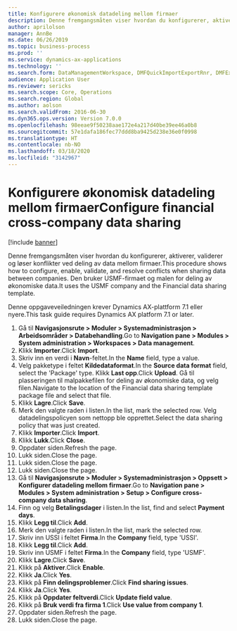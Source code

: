 ```yaml
---
title: Konfigurere økonomisk datadeling mellom firmaer
description: Denne fremgangsmåten viser hvordan du konfigurerer, aktiverer, validerer og løser konflikter ved deling av data mellom firmaer.
author: aprilolson
manager: AnnBe
ms.date: 06/26/2019
ms.topic: business-process
ms.prod: ''
ms.service: dynamics-ax-applications
ms.technology: ''
ms.search.form: DataManagementWorkspace, DMFQuickImportExportRnr, DMFExecutionHistoryWorkspace, DMFExecutionHistorySummary, DMFExecutionHistoryEntities,  SysDataSharingConfiguration, SysDataSharingDiscrepencies
audience: Application User
ms.reviewer: sericks
ms.search.scope: Core, Operations
ms.search.region: Global
ms.author: aolson
ms.search.validFrom: 2016-06-30
ms.dyn365.ops.version: Version 7.0.0
ms.openlocfilehash: 98eeae9f50238aae172e4a217d40be39ee46a0b8
ms.sourcegitcommit: 57e1dafa186fec77ddd8ba9425d238e36e0f0998
ms.translationtype: HT
ms.contentlocale: nb-NO
ms.lasthandoff: 03/18/2020
ms.locfileid: "3142967"
---
```

# <a name="configure-financial-cross-company-data-sharing"></a><span data-ttu-id="5d068-103">Konfigurere økonomisk datadeling mellom firmaer</span><span class="sxs-lookup"><span data-stu-id="5d068-103">Configure financial cross-company data sharing</span></span>

[!include [banner](../../includes/banner.md)]

<span data-ttu-id="5d068-104">Denne fremgangsmåten viser hvordan du konfigurerer, aktiverer, validerer og løser konflikter ved deling av data mellom firmaer.</span><span class="sxs-lookup"><span data-stu-id="5d068-104">This procedure shows how to configure, enable, validate, and resolve conflicts when sharing data between companies.</span></span> <span data-ttu-id="5d068-105">Den bruker USMF-firmaet og malen for deling av økonomiske data.</span><span class="sxs-lookup"><span data-stu-id="5d068-105">It uses the USMF company and the Financial data sharing template.</span></span>

<span data-ttu-id="5d068-106">Denne oppgaveveiledningen krever Dynamics AX-plattform 7.1 eller nyere.</span><span class="sxs-lookup"><span data-stu-id="5d068-106">This task guide requires Dynamics AX platform 7.1 or later.</span></span>

1. <span data-ttu-id="5d068-107">Gå til **Navigasjonsrute > Moduler > Systemadministrasjon > Arbeidsområder > Databehandling**.</span><span class="sxs-lookup"><span data-stu-id="5d068-107">Go to **Navigation pane > Modules > System administration > Workspaces > Data management**.</span></span>
2. <span data-ttu-id="5d068-108">Klikk **Importer**.</span><span class="sxs-lookup"><span data-stu-id="5d068-108">Click **Import**.</span></span>
3. <span data-ttu-id="5d068-109">Skriv inn en verdi i **Navn**-feltet.</span><span class="sxs-lookup"><span data-stu-id="5d068-109">In the **Name** field, type a value.</span></span>
4. <span data-ttu-id="5d068-110">Velg pakketype i feltet **Kildedataformat**.</span><span class="sxs-lookup"><span data-stu-id="5d068-110">In the **Source data format** field, select the 'Package' type.</span></span> <span data-ttu-id="5d068-111">Klikk **Last opp**.</span><span class="sxs-lookup"><span data-stu-id="5d068-111">Click **Upload**.</span></span> <span data-ttu-id="5d068-112">Gå til plasseringen til malpakkefilen for deling av økonomiske data, og velg filen.</span><span class="sxs-lookup"><span data-stu-id="5d068-112">Navigate to the location of the Financial data sharing template package file and select that file.</span></span>
5. <span data-ttu-id="5d068-113">Klikk **Lagre**.</span><span class="sxs-lookup"><span data-stu-id="5d068-113">Click **Save**.</span></span>
6. <span data-ttu-id="5d068-114">Merk den valgte raden i listen.</span><span class="sxs-lookup"><span data-stu-id="5d068-114">In the list, mark the selected row.</span></span> <span data-ttu-id="5d068-115">Velg datadelingspolicyen som nettopp ble opprettet.</span><span class="sxs-lookup"><span data-stu-id="5d068-115">Select the data sharing policy that was just created.</span></span>  
7. <span data-ttu-id="5d068-116">Klikk **Importer**.</span><span class="sxs-lookup"><span data-stu-id="5d068-116">Click **Import**.</span></span>
8. <span data-ttu-id="5d068-117">Klikk **Lukk**.</span><span class="sxs-lookup"><span data-stu-id="5d068-117">Click **Close**.</span></span>
9. <span data-ttu-id="5d068-118">Oppdater siden.</span><span class="sxs-lookup"><span data-stu-id="5d068-118">Refresh the page.</span></span>
10. <span data-ttu-id="5d068-119">Lukk siden.</span><span class="sxs-lookup"><span data-stu-id="5d068-119">Close the page.</span></span>
11. <span data-ttu-id="5d068-120">Lukk siden.</span><span class="sxs-lookup"><span data-stu-id="5d068-120">Close the page.</span></span>
12. <span data-ttu-id="5d068-121">Lukk siden.</span><span class="sxs-lookup"><span data-stu-id="5d068-121">Close the page.</span></span>
13. <span data-ttu-id="5d068-122">Gå til **Navigasjonsrute > Moduler > Systemadministrasjon > Oppsett > Konfigurer datadeling mellom firmaer**.</span><span class="sxs-lookup"><span data-stu-id="5d068-122">Go to **Navigation pane > Modules > System administration > Setup > Configure cross-company data sharing**.</span></span>
14. <span data-ttu-id="5d068-123">Finn og velg **Betalingsdager** i listen.</span><span class="sxs-lookup"><span data-stu-id="5d068-123">In the list, find and select **Payment days**.</span></span>
15. <span data-ttu-id="5d068-124">Klikk **Legg til**.</span><span class="sxs-lookup"><span data-stu-id="5d068-124">Click **Add**.</span></span>
16. <span data-ttu-id="5d068-125">Merk den valgte raden i listen.</span><span class="sxs-lookup"><span data-stu-id="5d068-125">In the list, mark the selected row.</span></span>
17. <span data-ttu-id="5d068-126">Skriv inn USSI i feltet **Firma**.</span><span class="sxs-lookup"><span data-stu-id="5d068-126">In the **Company** field, type 'USSI'.</span></span>
18. <span data-ttu-id="5d068-127">Klikk **Legg til**.</span><span class="sxs-lookup"><span data-stu-id="5d068-127">Click **Add**.</span></span>
19. <span data-ttu-id="5d068-128">Skriv inn USMF i feltet **Firma**.</span><span class="sxs-lookup"><span data-stu-id="5d068-128">In the **Company** field, type 'USMF'.</span></span>
20. <span data-ttu-id="5d068-129">Klikk **Lagre**.</span><span class="sxs-lookup"><span data-stu-id="5d068-129">Click **Save**.</span></span>
21. <span data-ttu-id="5d068-130">Klikk på **Aktiver**.</span><span class="sxs-lookup"><span data-stu-id="5d068-130">Click **Enable**.</span></span>
22. <span data-ttu-id="5d068-131">Klikk **Ja**.</span><span class="sxs-lookup"><span data-stu-id="5d068-131">Click **Yes**.</span></span>
23. <span data-ttu-id="5d068-132">Klikk på **Finn delingsproblemer**.</span><span class="sxs-lookup"><span data-stu-id="5d068-132">Click **Find sharing issues**.</span></span>
24. <span data-ttu-id="5d068-133">Klikk **Ja**.</span><span class="sxs-lookup"><span data-stu-id="5d068-133">Click **Yes**.</span></span>
25. <span data-ttu-id="5d068-134">Klikk på **Oppdater feltverdi**.</span><span class="sxs-lookup"><span data-stu-id="5d068-134">Click **Update field value**.</span></span>
26. <span data-ttu-id="5d068-135">Klikk på **Bruk verdi fra firma 1**.</span><span class="sxs-lookup"><span data-stu-id="5d068-135">Click **Use value from company 1**.</span></span>
27. <span data-ttu-id="5d068-136">Oppdater siden.</span><span class="sxs-lookup"><span data-stu-id="5d068-136">Refresh the page.</span></span>
28. <span data-ttu-id="5d068-137">Lukk siden.</span><span class="sxs-lookup"><span data-stu-id="5d068-137">Close the page.</span></span>

